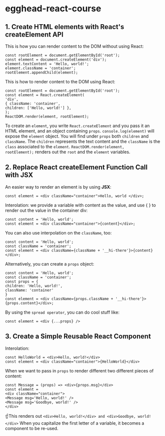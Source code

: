 # egghead-react-course

## 1. Create HTML elements with React's createElement API</h2>
This is how you can render content to the DOM without using React:
```
const rootElement = document.getElementById('root');
const element = document.createElement('div');
element.textContent = 'Hello, world!';
element.className = 'container';
rootElement.appendChild(element);
```
This is how to render content to the DOM using React:
```
const rootElement = document.getElementById('root');
const element = React.createElement(
'div',
{ className: 'container',
children: ['Hello, world!'] },
);
ReactDOM.render(element, rootElement);
```
To create an <code>element</code>, you write <code>React.createElement</code> and you pass it an HTML element, and an object containing <code>props</code>.
<code>console.log(element)</code> will expose the <code>element</code> object. You will find under <code>props</code> both <code>children</code> and <code>className</code>. The <code>children</code> represents the text content and the <code>className</code> is the <code>class</code> associated to the <code>element</code>.
<code>ReactDOM.render(element, rootElement);</code> renders out the <code>root</code> and the <code>element</code> variables.

## 2. Replace React createElement Function Call with JSX</h2>
An easier way to render an element is by using <strong>JSX</strong>:
```
const element = <div className="container">Hello, world </div>;
```
Interolation: we provide a variable with content as the value, and use { } to render out the value in the container div:
```
const content = 'Hello, world';
const element = <div className="container">{content}</div>;
```
You can also use interpolation on the <code>className</code>, too:
```
const content = 'Hello, world';
const className = 'container';
const element = <div className={className + '__hi-there'}>{content}</div>;
```
Alternatively, you can create a <code>props</code> object:
```
const content = 'Hello, world';
const className = 'container';
const props = {
children: 'Hello, world!',
className: 'container'
}
const element = <div className={props.className + '__hi-there'}>{props.content}</div>;
```
By using the <code>spread operator</code>, you can do cool stuff like:
```
const element = <div {...props} />
```

## 3. Create a Simple Reusable React Component</h2>
Interolation:
```
const HelloWorld = <div>Hello, world!</div>
const element = <div className="container">{HelloWorld}</div>
```
When we want to pass in <code>props</code> to render different two different pieces of content:
```
const Message = (props) => <div>{props.msg}</div>
const element =
<div className="container">
<Message msg='Hello, world!' />
<Message msg='Goodbye, world!' />
</div>
```
☝️This renders out `<div>Hello, world!</div> and <div>Goodbye, world!</div>`
When you capitalize the first letter of a variable, it becomes a component to be re-used.
